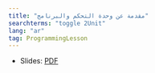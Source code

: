 ```yaml
---
title: "مقدمة عن وحدة التحكم والبرنامج"
searchterms: "toggle 2Unit"
lang: "ar"
tag: ProgrammingLesson
---
```

 <ul>
 <li class="ng-binding">Slides:
 <a href="ProgrammingLessons/IntroductiontoHubandSoftware-Arabic.pdf">PDF</a>
 </li>
 </ul>
